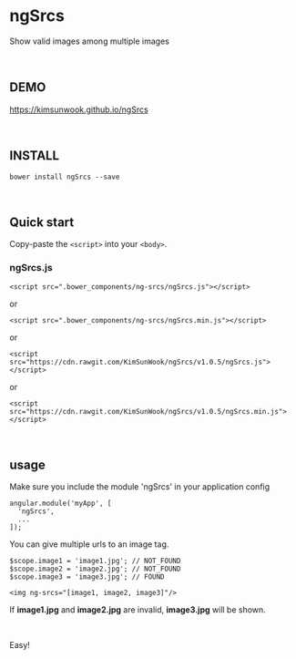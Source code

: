ngSrcs
=======

Show valid images among multiple images

<br/>

DEMO
-------
https://kimsunwook.github.io/ngSrcs

<br/>

INSTALL
-------

```
bower install ngSrcs --save
```

<br/>

Quick start
-------
Copy-paste the ```<script>``` into your ```<body>```.

### ngSrcs.js

```
<script src=".bower_components/ng-srcs/ngSrcs.js"></script>
```
or
```
<script src=".bower_components/ng-srcs/ngSrcs.min.js"></script>
```
or
```
<script src="https://cdn.rawgit.com/KimSunWook/ngSrcs/v1.0.5/ngSrcs.js"></script>
```
or
```
<script src="https://cdn.rawgit.com/KimSunWook/ngSrcs/v1.0.5/ngSrcs.min.js"></script>
```

<br/>

usage
-----

Make sure you include the module 'ngSrcs' in your application config

```
angular.module('myApp', [
  'ngSrcs',
  ...
]);
```

You can give multiple urls to an image tag.

```
$scope.image1 = 'image1.jpg'; // NOT_FOUND
$scope.image2 = 'image2.jpg'; // NOT_FOUND
$scope.image3 = 'image3.jpg'; // FOUND
```

```
<img ng-srcs="[image1, image2, image3]"/>
```

If **image1.jpg** and **image2.jpg** are invalid, **image3.jpg** will be shown.

<br/>

Easy!
